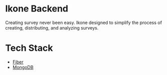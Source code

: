 # Ikone Backend
Creating survey never been easy. Ikone designed to simplify the process of creating, distributing, and analyzing surveys.

# Tech Stack
* [Fiber](https://gofiber.io/)
* [MongoDB](https://www.mongodb.com/)
